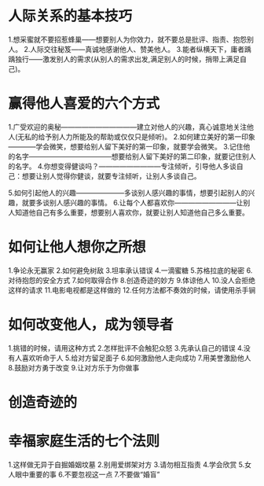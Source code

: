# 人际关系的基本技巧
  1.想采蜜就不要招惹蜂巢——想要别人为你效力，就不要总是批评、指责、抱怨别人。
  2.人际交往秘笈——真诚地感谢他人、赞美他人。
  3.能者纵横天下，庸者踽踽独行——激发别人的需求(从别人的需求出发,满足别人的时候，捎带上满足自己)。

# 赢得他人喜爱的六个方式
  1.广受欢迎的奥秘———————————建立对他人的兴趣，真心诚意地关注他人(无私的给予别人力所能及的帮助或仅仅只是倾听)。
  2.如何建立美好的第一印象————学会微笑，想要给别人留下美好的第一印象，就要学会微笑。
  3.记住他的名字————————————想要给别人留下美好的第二印象，就要记住别人的名字。
  4.你想变得健谈吗？—————————专注倾听，引导他人多谈自己：想要让别人觉得你健谈，就要专注倾听，让别人多谈自己。

  5.如何引起他人的兴趣———————多谈别人感兴趣的事情，想要引起别人的兴趣，就要多谈别人感兴趣的事情。
  6.让每个人都喜欢你—————————让别人知道他自己有多么重要，想要别人喜欢你，就要让别人知道他自己多么重要。

# 如何让他人想你之所想
  1.争论永无赢家
  2.如何避免树敌
  3.坦率承认错误
  4.一滴蜜糖
  5.苏格拉底的秘密
  6.对待抱怨的安全方式
  7.如何取得合作
  8.创造奇迹的妙方
  9.体谅他人
  10.没人会拒绝这样的请求
  11.电影电视都是这样做的
  12.任何方法都不奏效的时候，请使用杀手锏
# 如何改变他人，成为领导者
  1.挑错的时候，请用这种方式
  2.怎样批评不会触犯众怒
  3.先承认自己的错误
  4.没有人喜欢听命于人
  5.给对方留足面子
  6.如何激励他人走向成功
  7.用美誉激励他人
  8.鼓励对方勇于改变
  9.让对方乐于为你做事

# 创造奇迹的
# 幸福家庭生活的七个法则
  1.这样做无异于自掘婚姻坟墓
  2.别用爱绑架对方
  3.请勿相互指责
  4.学会欣赏
  5.女人眼中重要的事
  6.不要忽视这一点
  7.不要做“婚盲”